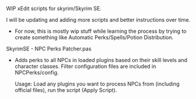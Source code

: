 WIP xEdit scripts for skyrim/Skyrim SE.

I will be updating and adding more scripts and better instructions over time. 
- For now, this is mostly wip stuff while learning the process by trying to create something like Automatic Perks/Spells/Potion Distribution.


SkyrimSE - NPC Perks Patcher.pas
- Adds perks to all NPCs in loaded plugins based on their skill levels and character classes. Filter configuration files are included in NPCPerks/config.
  
  Usage:
  Load any plugins you want to process NPCs from (including official files), run the script (Apply Script).
